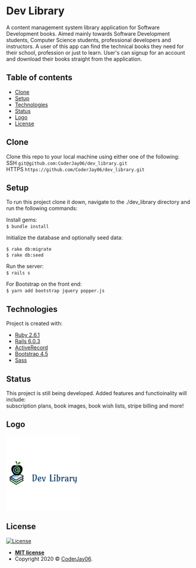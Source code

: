 # Dev Library

A content management system library application for Software Development books. Aimed mainly towards Software Development students, Computer Science students, professional developers and instructors. A user of this app can find the technical books they need for their school, profession or just to learn. User's can signup for an account and download their books straight from the application.

## Table of contents
* [Clone](#clone)
* [Setup](#setup)
* [Technologies](#technologies)
* [Status](#status)
* [Logo](#logo)
* [License](#license)

## Clone
Clone this repo to your local machine using either one of the following:<br>
SSH `git@github.com:CoderJay06/dev_library.git`<br>
HTTPS `https://github.com/CoderJay06/dev_library.git`<br>

## Setup
To run this project clone it down, navigate to the ./dev_library directory and run the following commands:<br>

Install gems:<br>
`$ bundle install`

Initialize the database and optionally seed data:<br>
```
$ rake db:migrate
$ rake db:seed
```
Run the server:<br>
`$ rails s`

For Bootstrap on the front end:<br>
`$ yarn add bootstrap jquery popper.js`

## Technologies
Project is created with:
* [Ruby 2.6.1](https://www.ruby-lang.org/en/)
* [Rails 6.0.3](https://rubyonrails.org/)
* [ActiveRecord](https://rubygems.org/gems/activerecord/versions/5.0.0.1)
* [Bootstrap 4.5](https://getbootstrap.com/)
* [Sass](https://sass-lang.com/)

## Status
This project is still being developed. Added features and functioinality will include:<br>
subscription plans, book images, book wish lists, stripe billing and more!

## Logo
![Algorithm schema](./app/assets/images/logo.png)

## License

[![License](http://img.shields.io/:license-mit-blue.svg?style=flat-square)](http://badges.mit-license.org)

- **[MIT license](http://opensource.org/licenses/mit-license.php)**
- Copyright 2020 © <a href="https://github.com/CoderJay06" target="_blank">CoderJay06</a>.
	
